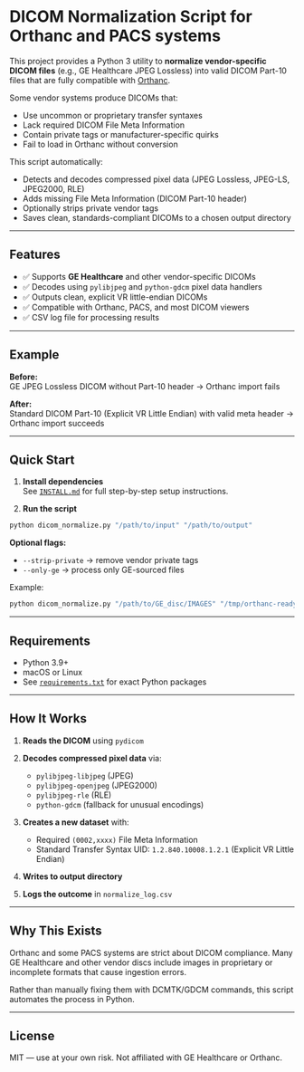 # DICOM Normalization Script for Orthanc and PACS systems

This project provides a Python 3 utility to **normalize vendor-specific DICOM files** (e.g., GE Healthcare JPEG Lossless) into valid DICOM Part-10 files that are fully compatible with [Orthanc](https://www.orthanc-server.com/).

Some vendor systems produce DICOMs that:
- Use uncommon or proprietary transfer syntaxes
- Lack required DICOM File Meta Information
- Contain private tags or manufacturer-specific quirks
- Fail to load in Orthanc without conversion

This script automatically:
- Detects and decodes compressed pixel data (JPEG Lossless, JPEG-LS, JPEG2000, RLE)
- Adds missing File Meta Information (DICOM Part-10 header)
- Optionally strips private vendor tags
- Saves clean, standards-compliant DICOMs to a chosen output directory

---

## Features

- ✅ Supports **GE Healthcare** and other vendor-specific DICOMs
- ✅ Decodes using `pylibjpeg` and `python-gdcm` pixel data handlers
- ✅ Outputs clean, explicit VR little-endian DICOMs
- ✅ Compatible with Orthanc, PACS, and most DICOM viewers
- ✅ CSV log file for processing results

---

## Example

**Before:**  
GE JPEG Lossless DICOM without Part-10 header → Orthanc import fails

**After:**  
Standard DICOM Part-10 (Explicit VR Little Endian) with valid meta header → Orthanc import succeeds

---

## Quick Start

1. **Install dependencies**  
   See [`INSTALL.md`](INSTALL.md) for full step-by-step setup instructions.

2. **Run the script**  

```bash
python dicom_normalize.py "/path/to/input" "/path/to/output"
````

**Optional flags:**

* `--strip-private` → remove vendor private tags
* `--only-ge` → process only GE-sourced files

Example:

```bash
python dicom_normalize.py "/path/to/GE_disc/IMAGES" "/tmp/orthanc-ready" --strip-private --only-ge
```

---

## Requirements

* Python 3.9+
* macOS or Linux
* See [`requirements.txt`](requirements.txt) for exact Python packages

---

## How It Works

1. **Reads the DICOM** using `pydicom`
2. **Decodes compressed pixel data** via:

   * `pylibjpeg-libjpeg` (JPEG)
   * `pylibjpeg-openjpeg` (JPEG2000)
   * `pylibjpeg-rle` (RLE)
   * `python-gdcm` (fallback for unusual encodings)
3. **Creates a new dataset** with:

   * Required `(0002,xxxx)` File Meta Information
   * Standard Transfer Syntax UID: `1.2.840.10008.1.2.1` (Explicit VR Little Endian)
4. **Writes to output directory**
5. **Logs the outcome** in `normalize_log.csv`

---

## Why This Exists

Orthanc and some PACS systems are strict about DICOM compliance.
Many GE Healthcare and other vendor discs include images in proprietary or incomplete formats that cause ingestion errors.

Rather than manually fixing them with DCMTK/GDCM commands, this script automates the process in Python.

---

## License

MIT — use at your own risk.
Not affiliated with GE Healthcare or Orthanc.

